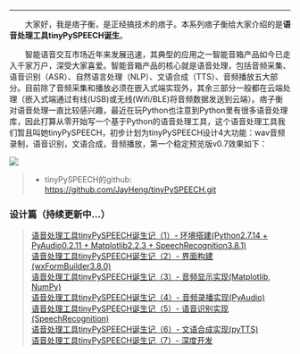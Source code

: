 ----

　　大家好，我是痞子衡，是正经搞技术的痞子。本系列痞子衡给大家介绍的是**语音处理工具tinyPySPEECH诞生**。  

　　智能语音交互市场近年来发展迅速，其典型的应用之一智能音箱产品如今已走入千家万户，深受大家喜爱。智能音箱产品的核心就是语音处理，包括音频采集、语音识别（ASR）、自然语言处理（NLP）、文语合成（TTS）、音频播放五大部分。目前除了音频采集和播放必须在嵌入式端实现外，其余三部分一般都在云端处理（嵌入式端通过有线(USB)或无线(Wifi/BLE)将音频数据发送到云端）。痞子衡对语音处理一直比较感兴趣，最近在玩Python也注意到Python里有很多语音处理库，因此打算从零开始写一个基于Python的语音处理工具，这个语音处理工具我们暂且叫她tinyPySPEECH，初步计划为tinyPySPEECH设计4大功能：wav音频录制，语音识别，文语合成，音频播放，第一个稳定预览版v0.7效果如下：  

<img src="http://odox9r8vg.bkt.clouddn.com/image/cnblogs/tinyPySPEECH_overview4.png" style="zoom:100%" />

> * tinyPySPEECH的github: https://github.com/JayHeng/tinyPySPEECH.git  

### 设计篇（持续更新中...）
> [语音处理工具tinyPySPEECH诞生记（1）- 环境搭建(Python2.7.14 + PyAudio0.2.11 + Matplotlib2.2.3 + SpeechRecognition3.8.1)](https://www.cnblogs.com/henjay724/p/9542690.html)  
> [语音处理工具tinyPySPEECH诞生记（2）- 界面构建(wxFormBuilder3.8.0)]()  
> [语音处理工具tinyPySPEECH诞生记（3）- 音频显示实现(Matplotlib, NumPy)]()  
> [语音处理工具tinyPySPEECH诞生记（4）- 音频录播实现(PyAudio)]()  
> [语音处理工具tinyPySPEECH诞生记（5）- 语音识别实现(SpeechRecognition)]()  
> [语音处理工具tinyPySPEECH诞生记（6）- 文语合成实现(pyTTS)]()  
> [语音处理工具tinyPySPEECH诞生记（7）- 深度开发]()  
